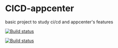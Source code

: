 # CICD-appcenter
basic project to study ci/cd and appcenter's features


[![Build status](https://build.appcenter.ms/v0.1/apps/1d2146cd-d69c-4231-8603-eec9a938a0a1/branches/dev/badge)](https://appcenter.ms)


[![Build status](https://build.appcenter.ms/v0.1/apps/d41b5040-a3d3-4226-a492-87ff34b1f60c/branches/dev/badge)](https://appcenter.ms)
